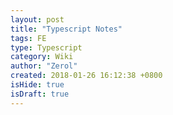 ```yaml
---
layout: post
title: "Typescript Notes"
tags: FE
type: Typescript
category: Wiki
author: "Zerol"
created: 2018-01-26 16:12:38 +0800
isHide: true
isDraft: true
---
```


